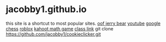 # jacobby1.github.io

this site is a shortcut to most popular sites. 
[oof jerry bear](https://oofjerrybear.github.io/ATLGames/projects)
[youtube](https://www.youtube.com)
[google](https://www.google.com)
[chess](https://www.chess.com)
[roblox](https://www.roblox.com)
[kahoot math game](https://kahoot.it)
[class link](https://launchpad.classlink.com/lwsd)
git clone https://github.com/jacobby1/cookieclicker.git
